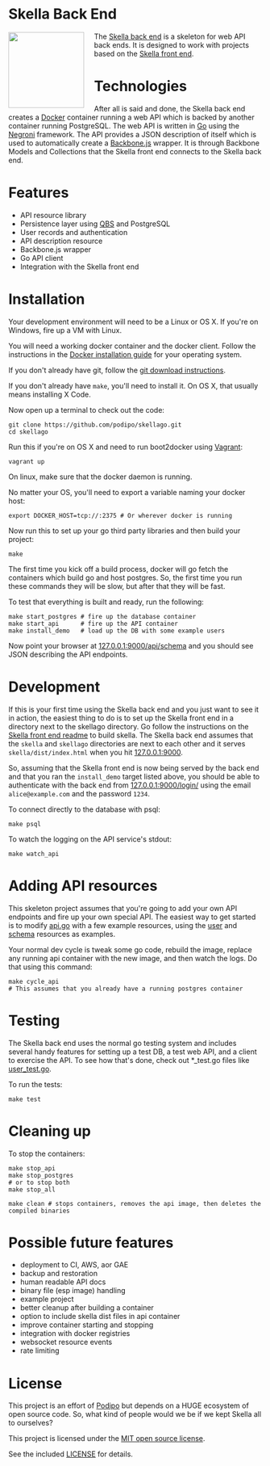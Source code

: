 # Skella Back End

<div style="text-align: center;">
	<img width="150" style="float: left; margin: 0 20px 2px 0;"  src="http://podipo.github.io/skella/images/Skella.png" /> 
</div>

The [Skella back end](https://github.com/podipo/skellago/) is a skeleton for web API back ends.  It is designed to work with projects based on the [Skella front end](https://github.com/podipo/skella/).

# Technologies

After all is said and done, the Skella back end creates a [Docker](https://www.docker.com) container running a web API which is backed by another container running PostgreSQL.  The web API is written in [Go](http://golang.org/) using the [Negroni](http://negroni.codegangsta.io/) framework.  The API provides a JSON description of itself which is used to automatically create a [Backbone.js](http://backbonejs.org/) wrapper.  It is through Backbone Models and Collections that the Skella front end connects to the Skella back end.

# Features

- API resource library
- Persistence layer using [QBS](https://github.com/coocood/qbs) and PostgreSQL
- User records and authentication
- API description resource
- Backbone.js wrapper
- Go API client
- Integration with the Skella front end

# Installation

Your development environment will need to be a Linux or OS X.  If you're on Windows, fire up a VM with Linux.

You will need a working docker container and the docker client.  Follow the instructions in the [Docker installation guide](https://docs.docker.com/installation/#installation) for your operating system.

If you don't already have git, follow the [git download instructions](http://www.git-scm.com/downloads).

If you don't already have `make`, you'll need to install it.  On OS X, that usually means installing X Code.

Now open up a terminal to check out the code:

	git clone https://github.com/podipo/skellago.git
	cd skellago

Run this if you're on OS X and need to run boot2docker using [Vagrant](https://www.vagrantup.com/):

	vagrant up

On linux, make sure that the docker daemon is running.

No matter your OS, you'll need to export a variable naming your docker host:

	export DOCKER_HOST=tcp://:2375 # Or wherever docker is running

Now run this to set up your go third party libraries and then build your project:

	make

The first time you kick off a build process, docker will go fetch the containers which build go and host postgres.  So, the first time you run these commands they will be slow, but after that they will be fast.

To test that everything is built and ready, run the following:

	make start_postgres # fire up the database container
	make start_api      # fire up the API container
	make install_demo   # load up the DB with some example users

Now point your browser at [127.0.0.1:9000/api/schema](http://127.0.0.1:9000/api/schema) and you should see JSON describing the API endpoints.

# Development

If this is your first time using the Skella back end and you just want to see it in action, the easiest thing to do is to set up the Skella front end in a directory next to the skellago directory.  Go follow the instructions on the [Skella front end readme](https://github.com/podipo/skella/) to build skella.  The Skella back end assumes that the `skella` and `skellago` directories are next to each other and it serves `skella/dist/index.html` when you hit [127.0.0.1:9000](http://127.0.0.1:9000/).

So, assuming that the Skella front end is now being served by the back end and that you ran the `install_demo` target listed above, you should be able to authenticate with the back end from [127.0.0.1:9000/login/](http://127.0.0.1:9000/login/) using the email `alice@example.com` and the password `1234`.

To connect directly to the database with psql:

	make psql

To watch the logging on the API service's stdout:

	make watch_api

# Adding API resources

This skeleton project assumes that you're going to add your own API endpoints and fire up your own special API.  The easiest way to get started is to modify [api.go](https://github.com/podipo/skellago/blob/master/go/src/podipo.com/skellago/api/api.go) with a few example resources, using the [user](https://github.com/podipo/skellago/blob/master/go/src/podipo.com/skellago/be/user_api.go) and [schema](https://github.com/podipo/skellago/blob/master/go/src/podipo.com/skellago/be/schema.go) resources as examples.

Your normal dev cycle is tweak some go code, rebuild the image, replace any running api container with the new image, and then watch the logs.  Do that using this command:

	make cycle_api
	# This assumes that you already have a running postgres container

# Testing

The Skella back end uses the normal go testing system and includes several handy features for setting up a test DB, a test web API, and a client to exercise the API.  To see how that's done, check out *_test.go files like [user_test.go](https://github.com/podipo/skellago/blob/master/go/src/podipo.com/skellago/be/user_test.go).

To run the tests:

	make test

# Cleaning up

To stop the containers:

	make stop_api
	make stop_postgres
	# or to stop both
	make stop_all

	make clean # stops containers, removes the api image, then deletes the compiled binaries

# Possible future features

- deployment to CI, AWS, aor GAE
- backup and restoration
- human readable API docs
- binary file (esp image) handling
- example project
- better cleanup after building a container
- option to include skella dist files in api container
- improve container starting and stopping
- integration with docker registries
- websocket resource events
- rate limiting

# License

This project is an effort of [Podipo](http://podipo.com/) but depends on a HUGE ecosystem of open source code.  So, what kind of people would we be if we kept Skella all to ourselves?

This project is licensed under the [MIT open source license](http://opensource.org/licenses/MIT).

See the included [LICENSE](https://github.com/podipo/skellago/blob/master/LICENSE) for details.
